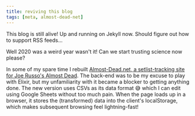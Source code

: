 ```yaml
---
title: reviving this blog
tags: [meta, almost-dead-net]
---
```


This blog is still alive!
Up and running on Jekyll now.
Should figure out how to support RSS feeds...

Well 2020 was a weird year wasn't it!
Can we start trusting science now please?

In some of my spare time I rebuilt [Almost-Dead.net, a setlist-tracking site for Joe Russo's Almost Dead](http://almost-dead.net).
The back-end was to be my excuse to play with Elixir, but my unfamiliarity with it became a blocker to getting anything done.
The new version uses CSVs as its data format 😅 which I can edit using Google Sheets without too much pain.
When the page loads up in a browser, it stores the (transformed) data into the client's localStorage, which makes subsequent browsing feel lightning-fast!
